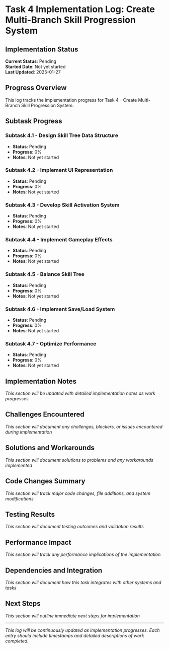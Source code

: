 # Task 4 Implementation Log: Create Multi-Branch Skill Progression System

## Implementation Status
**Current Status**: Pending  
**Started Date**: Not yet started  
**Last Updated**: 2025-01-27  

## Progress Overview
This log tracks the implementation progress for Task 4 - Create Multi-Branch Skill Progression System.

## Subtask Progress

### Subtask 4.1 - Design Skill Tree Data Structure
- **Status**: Pending
- **Progress**: 0%
- **Notes**: Not yet started

### Subtask 4.2 - Implement UI Representation
- **Status**: Pending
- **Progress**: 0%
- **Notes**: Not yet started

### Subtask 4.3 - Develop Skill Activation System
- **Status**: Pending
- **Progress**: 0%
- **Notes**: Not yet started

### Subtask 4.4 - Implement Gameplay Effects
- **Status**: Pending
- **Progress**: 0%
- **Notes**: Not yet started

### Subtask 4.5 - Balance Skill Tree
- **Status**: Pending
- **Progress**: 0%
- **Notes**: Not yet started

### Subtask 4.6 - Implement Save/Load System
- **Status**: Pending
- **Progress**: 0%
- **Notes**: Not yet started

### Subtask 4.7 - Optimize Performance
- **Status**: Pending
- **Progress**: 0%
- **Notes**: Not yet started

## Implementation Notes
*This section will be updated with detailed implementation notes as work progresses*

## Challenges Encountered
*This section will document any challenges, blockers, or issues encountered during implementation*

## Solutions and Workarounds
*This section will document solutions to problems and any workarounds implemented*

## Code Changes Summary
*This section will track major code changes, file additions, and system modifications*

## Testing Results
*This section will document testing outcomes and validation results*

## Performance Impact
*This section will track any performance implications of the implementation*

## Dependencies and Integration
*This section will document how this task integrates with other systems and tasks*

## Next Steps
*This section will outline immediate next steps for implementation*

---
*This log will be continuously updated as implementation progresses. Each entry should include timestamps and detailed descriptions of work completed.* 
